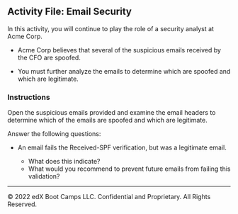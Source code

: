 ## Activity File: Email Security

In this activity, you will continue to play the role of a security analyst at Acme Corp.

- Acme Corp believes that several of the suspicious emails received by the CFO are spoofed.

- You must further analyze the emails to determine which are spoofed and which are legitimate.

### Instructions
   
Open the suspicious emails provided and examine the email headers to determine which of the emails are spoofed and which are legitimate. 
  
Answer the following questions:

-    An email fails the Received-SPF verification, but was a legitimate email.
    
      - What does this indicate?
     -  What would you recommend to prevent future emails from failing this validation?
---
© 2022 edX Boot Camps LLC. Confidential and Proprietary. All Rights Reserved.